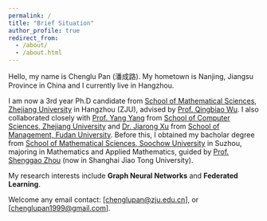 ```yaml
---
permalink: /
title: "Brief Situation"
author_profile: true
redirect_from: 
  - /about/
  - /about.html
---
```


Hello, my name is Chenglu Pan (潘成路). My hometown is Nanjing, Jiangsu Province in China and I currently live in Hangzhou. 

I am now a 3rd year Ph.D candidate from [School of Mathematical Sciences, Zhejiang University](www.math.zju.edu.cn) in Hangzhou (ZJU), advised by [Prof. Qingbiao Wu](https://person.zju.edu.cn/en/0085412). I also collaborated closely with [Prof. Yang Yang](yangy.org) from [School of Computer Sciences, Zhejiang University](http://www.cs.zju.edu.cn/csen/) and [Dr. Jiarong Xu](galina0217.github.io) from [School of Management, Fudan University](https://www.fdsm.fudan.edu.cn/AboutUs/index.aspx). Before this, I obtained my bacholar degree from [School of Mathematical Sciences, Soochow University](https://math.suda.edu.cn/) in Suzhou, majoring in Mathematics and Applied Mathematics, guided by [Prof. Shenggao Zhou](https://math.sjtu.edu.cn/faculty/sgzhou) (now in Shanghai Jiao Tong University).

My research interests include **Graph Neural Networks** and **Federated Learning**.

Welcome any email contact: [chenglupan@zju.edu.cn], or [chenglupan1999@gmail.com].
